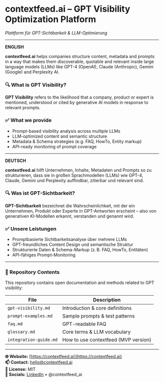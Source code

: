# contextfeed.ai – GPT Visibility Optimization Platform  
_Plattform für GPT-Sichtbarkeit & LLM-Optimierung_

---

**ENGLISH**

**contextfeed.ai** helps companies structure content, metadata and prompts in a way that makes them discoverable, quotable and relevant inside large language models (LLMs) like GPT-4 (OpenAI), Claude (Anthropic), Gemini (Google) and Perplexity AI.

### 🔍 What is GPT Visibility?

**GPT Visibility** refers to the likelihood that a company, product or expert is mentioned, understood or cited by generative AI models in response to relevant prompts.

### ✅ What we provide
- Prompt-based visibility analysis across multiple LLMs
- LLM-optimized content and semantic structure
- Metadata & Schema strategies (e.g. FAQ, HowTo, Entity markup)
- API-ready monitoring of prompt coverage

---

**DEUTSCH**

**contextfeed.ai** hilft Unternehmen, Inhalte, Metadaten und Prompts so zu strukturieren, dass sie in großen Sprachmodellen (LLMs) wie GPT-4, Claude, Gemini und Perplexity auffindbar, zitierbar und relevant sind.

### 🔍 Was ist GPT-Sichtbarkeit?

**GPT-Sichtbarkeit** bezeichnet die Wahrscheinlichkeit, mit der ein Unternehmen, Produkt oder Experte in GPT-Antworten erscheint – also von generativen KI-Modellen erkannt, verstanden und genannt wird.

### ✅ Unsere Leistungen
- Promptbasierte Sichtbarkeitsanalyse über mehrere LLMs
- GPT-freundliches Content Design und semantische Struktur
- Strukturierte Daten & Schema-Markup (z. B. FAQ, HowTo, Entitäten)
- API-fähiges Prompt-Monitoring

---

### 📂 Repository Contents

This repository contains open documentation and methods related to GPT visibility:

| File | Description |
|------|-------------|
| `gpt-visibility.md` | Introduction & core definitions |
| `prompt-examples.md` | Sample prompts & test patterns |
| `faq.md` | GPT-readable FAQ |
| `glossary.md` | Core terms & LLM vocabulary |
| `integration-guide.md` | How to use contextfeed (MVP version) |

---

**🌐 Website:** [https://contextfeed.ai](https://contextfeed.ai)  
**📫 Contact:** hello@contextfeed.ai  
**📄 License:** MIT  
**🔗 Socials:** [LinkedIn](https://linkedin.com/company/contextfeed) • @contextfeed_ai

